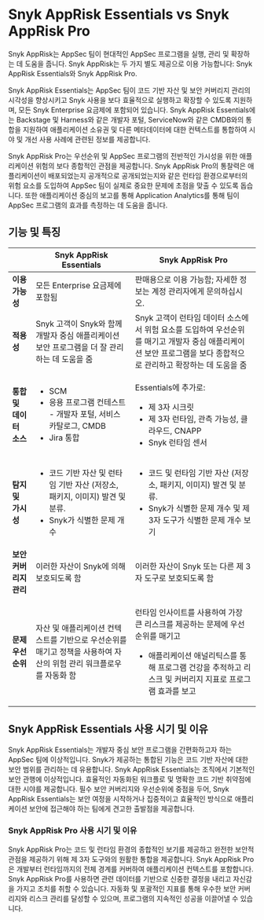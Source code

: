 # Snyk AppRisk Essentials vs Snyk AppRisk Pro

Snyk AppRisk는 AppSec 팀이 현대적인 AppSec 프로그램을 실행, 관리 및 확장하는 데 도움을 줍니다. Snyk AppRisk는 두 가지 별도 제공으로 이용 가능합니다: Snyk AppRisk Essentials와 Snyk AppRisk Pro.

Snyk AppRisk Essentials는 AppSec 팀이 코드 기반 자산 및 보안 커버리지 관리의 시각성을 향상시키고 Snyk 사용을 보다 효율적으로 실행하고 확장할 수 있도록 지원하며, 모든 Snyk Enterprise 요금제에 포함되어 있습니다. Snyk AppRisk Essentials에는 Backstage 및 Harness와 같은 개발자 포털, ServiceNow와 같은 CMDB와의 통합을 지원하여 애플리케이션 소유권 및 다른 메타데이터에 대한 컨텍스트를 통합하여 시야 및 개선 사용 사례에 관련된 정보를 제공합니다.

Snyk AppRisk Pro는 우선순위 및 AppSec 프로그램의 전반적인 가시성을 위한 애플리케이션 위험의 보다 종합적인 관점을 제공합니다. Snyk AppRisk Pro의 통찰력은 애플리케이션이 배포되었는지 공개적으로 공개되었는지와 같은 런타임 환경으로부터의 위험 요소를 도입하여 AppSec 팀이 실제로 중요한 문제에 초점을 맞출 수 있도록 돕습니다. 또한 애플리케이션 중심의 보고를 통해 Application Analytics를 통해 팀이 AppSec 프로그램의 효과를 측정하는 데 도움을 줍니다.

## 기능 및 특징

|                 | Snyk AppRisk Essentials                                                                 | Snyk AppRisk Pro                                                                                                              |
| --------------- | --------------------------------------------------------------------------------------- | ----------------------------------------------------------------------------------------------------------------------------- |
| **이용 가능성**      | 모든 Enterprise 요금제에 포함됨                                                                  | 판매용으로 이용 가능함; 자세한 정보는 계정 관리자에게 문의하십시오.                                                                                        |
| **적용성**         | Snyk 고객이 Snyk와 함께 개발자 중심 애플리케이션 보안 프로그램을 더 잘 관리하는 데 도움을 줌                               | Snyk 고객이 런타임 데이터 소스에서 위험 요소를 도입하여 우선순위를 매기고 개발자 중심 애플리케이션 보안 프로그램을 보다 종합적으로 관리하고 확장하는 데 도움을 줌                                 |
| **통합 및 데이터 소스** | <ul><li>SCM</li><li>응용 프로그램 컨테스트 - 개발자 포털, 서비스 카탈로그, CMDB</li><li>Jira 통합</li></ul>     | <p>Essentials에 추가로:</p><ul><li>제 3자 시크릿</li><li>제 3자 런타임, 관측 가능성, 클라우드, CNAPP</li><li>Snyk 런타임 센서</li></ul>                   |
| **탐지 및 가시성**    | <ul><li>코드 기반 자산 및 런타임 기반 자산 (저장소, 패키지, 이미지) 발견 및 분류.</li><li>Snyk가 식별한 문제 개수</li></ul> | <ul><li>코드 및 런타임 기반 자산 (저장소, 패키지, 이미지) 발견 및 분류.</li><li>Snyk가 식별한 문제 개수 및 제3자 도구가 식별한 문제 개수 보기</li></ul>                      |
| **보안 커버리지 관리**  | 이러한 자산이 Snyk에 의해 보호되도록 함                                                                | 이러한 자산이 Snyk 또는 다른 제 3자 도구로 보호되도록 함                                                                                           |
| **문제 우선 순위**    | 자산 및 애플리케이션 컨텍스트를 기반으로 우선순위를 매기고 정책을 사용하여 자산의 위험 관리 워크플로우를 자동화 함                        | <p>런타임 인사이트를 사용하여 가장 큰 리스크를 제공하는 문제에 우선순위를 매기고</p><ul><li>애플리케이션 애널리틱스를 통해 프로그램 건강을 추적하고 리스크 및 커버리지 지표로 프로그램 효과를 보고</li></ul> |

## Snyk AppRisk Essentials 사용 시기 및 이유

Snyk AppRisk Essentials는 개발자 중심 보안 프로그램을 간편화하고자 하는 AppSec 팀에 이상적입니다. Snyk가 제공하는 통합된 기능은 코드 기반 자산에 대한 보안 범위를 관리하는 데 유용합니다. Snyk AppRisk Essentials는 조직에서 기본적인 보안 관행에 이상적입니다. 효율적인 자동화된 워크플로 및 명확한 코드 기반 취약점에 대한 시야를 제공합니다. 필수 보안 커버리지와 우선순위에 중점을 두어, Snyk AppRisk Essentials는 보안 여정을 시작하거나 집중적이고 효율적인 방식으로 애플리케이션 보안에 접근해야 하는 팀에게 견고한 출발점을 제공합니다.

### Snyk AppRisk Pro 사용 시기 및 이유

Snyk AppRisk Pro는 코드 및 런타임 환경의 종합적인 보기를 제공하고 완전한 보안적 관점을 제공하기 위해 제 3자 도구와의 원활한 통합을 제공합니다. Snyk AppRisk Pro은 개발부터 런타임까지의 전체 경계를 커버하여 애플리케이션 컨텍스트를 포함합니다. Snyk AppRisk Pro를 사용하면 관련 데이터를 기반으로 신중한 결정을 내리고 자신감을 가지고 조치를 취할 수 있습니다. 자동화 및 포괄적인 지표를 통해 우수한 보안 커버리지와 리스크 관리를 달성할 수 있으며, 프로그램의 지속적인 성공을 이끌어낼 수 있습니다.

